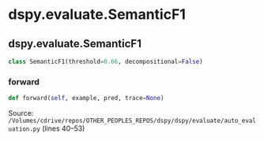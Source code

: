 # dspy.evaluate.SemanticF1

## dspy.evaluate.SemanticF1

```python
class SemanticF1(threshold=0.66, decompositional=False)
```

### forward

```python
def forward(self, example, pred, trace=None)
```
Source: `/Volumes/cdrive/repos/OTHER_PEOPLES_REPOS/dspy/dspy/evaluate/auto_evaluation.py` (lines 40–53)

